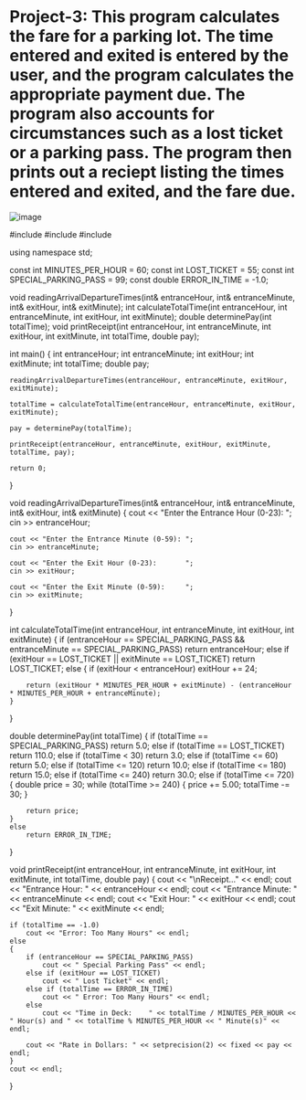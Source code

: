 # Project-3: This program calculates the fare for a parking lot. The time entered and exited is entered by the user, and the program calculates the appropriate payment due. The program also accounts for circumstances such as a lost ticket or a parking pass. The program then prints out a reciept listing the times entered and exited, and the fare due.

![image](https://user-images.githubusercontent.com/56613527/162595335-a66a6f86-6448-4af1-9e43-caf0050f2a86.png)

#include <iostream>
#include <iomanip>
#include <string>

using namespace std;

const int MINUTES_PER_HOUR = 60;
const int LOST_TICKET = 55;
const int SPECIAL_PARKING_PASS = 99;
const double ERROR_IN_TIME = -1.0;

void readingArrivalDepartureTimes(int& entranceHour, int& entranceMinute, int& exitHour, int& exitMinute);
int calculateTotalTime(int entranceHour, int entranceMinute, int exitHour, int exitMinute);
double determinePay(int totalTime);
void printReceipt(int entranceHour, int entranceMinute, int exitHour, int exitMinute, int totalTime, double pay);

int main()
{
	int entranceHour;
	int entranceMinute;
	int exitHour;
	int exitMinute;
	int totalTime;
	double pay;

	readingArrivalDepartureTimes(entranceHour, entranceMinute, exitHour, exitMinute);

	totalTime = calculateTotalTime(entranceHour, entranceMinute, exitHour, exitMinute);

	pay = determinePay(totalTime);

	printReceipt(entranceHour, entranceMinute, exitHour, exitMinute, totalTime, pay);

	return 0;
}

void readingArrivalDepartureTimes(int& entranceHour, int& entranceMinute, int& exitHour, int& exitMinute)
{
	cout << "Enter the Entrance Hour (0-23):   ";
	cin >> entranceHour;

	cout << "Enter the Entrance Minute (0-59): ";
	cin >> entranceMinute;

	cout << "Enter the Exit Hour (0-23):       ";
	cin >> exitHour;

	cout << "Enter the Exit Minute (0-59):     ";
	cin >> exitMinute;
}

int calculateTotalTime(int entranceHour, int entranceMinute, int exitHour, int exitMinute)
{
	if (entranceHour == SPECIAL_PARKING_PASS && entranceMinute == SPECIAL_PARKING_PASS)
		return entranceHour;
	else if (exitHour == LOST_TICKET || exitMinute == LOST_TICKET)
		return LOST_TICKET;
	else
	{
		if (exitHour < entranceHour)
			exitHour += 24;

		return (exitHour * MINUTES_PER_HOUR + exitMinute) - (entranceHour * MINUTES_PER_HOUR + entranceMinute);
	}
}

double determinePay(int totalTime)
{
	if (totalTime == SPECIAL_PARKING_PASS)
		return 5.0;
	else if (totalTime == LOST_TICKET)
		return 110.0;
	else if (totalTime < 30)
		return 3.0;
	else if (totalTime <= 60)
		return 5.0;
	else if (totalTime <= 120)
		return 10.0;
	else if (totalTime <= 180)
		return 15.0;
	else if (totalTime <= 240)
		return 30.0;
	else if (totalTime <= 720)
	{
		double price = 30;
		while (totalTime >= 240)
		{
			price += 5.00;
			totalTime -= 30;
		}

		return price;
	}
	else
		return ERROR_IN_TIME;
}

void printReceipt(int entranceHour, int entranceMinute, int exitHour, int exitMinute, int totalTime, double pay)
{
	cout << "\nReceipt..." << endl;
	cout << "Entrance Hour:   " << entranceHour << endl;
	cout << "Entrance Minute: " << entranceMinute << endl;
	cout << "Exit Hour:       " << exitHour << endl;
	cout << "Exit Minute:     " << exitMinute << endl;

	if (totalTime == -1.0)
		cout << "Error: Too Many Hours" << endl;
	else
	{
		if (entranceHour == SPECIAL_PARKING_PASS)
			cout << " Special Parking Pass" << endl;
		else if (exitHour == LOST_TICKET)
			cout << " Lost Ticket" << endl;
		else if (totalTime == ERROR_IN_TIME)
			cout << " Error: Too Many Hours" << endl;
		else
			cout << "Time in Deck:    " << totalTime / MINUTES_PER_HOUR << " Hour(s) and " << totalTime % MINUTES_PER_HOUR << " Minute(s)" << endl;

		cout << "Rate in Dollars: " << setprecision(2) << fixed << pay << endl;
	}
	cout << endl;
}
